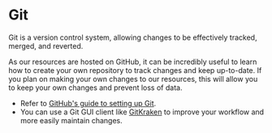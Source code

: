 # Git

Git is a version control system, allowing changes to be effectively tracked, merged, and reverted.

As our resources are hosted on GitHub, it can be incredibly useful to learn how to create your own repository to track changes and keep up-to-date. If you plan on making your own changes to our resources, this will allow you to keep your own changes and prevent loss of data.

- Refer to [GitHub's guide to setting up Git](https://docs.github.com/en/get-started/quickstart/set-up-git#setting-up-git).
- You can use a Git GUI client like [GitKraken](https://www.gitkraken.com/) to improve your workflow and more easily maintain changes.
